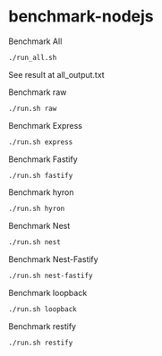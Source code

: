 # benchmark-nodejs

Benchmark All
``` bash
./run_all.sh
```
See result at all_output.txt

Benchmark raw
``` bash
./run.sh raw
```

Benchmark Express
``` bash
./run.sh express
```

Benchmark Fastify
``` bash
./run.sh fastify
```

Benchmark hyron
``` bash
./run.sh hyron
```

Benchmark Nest
``` bash
./run.sh nest
```

Benchmark Nest-Fastify
``` bash
./run.sh nest-fastify
```

Benchmark loopback
``` bash
./run.sh loopback
```

Benchmark restify
``` bash
./run.sh restify
```